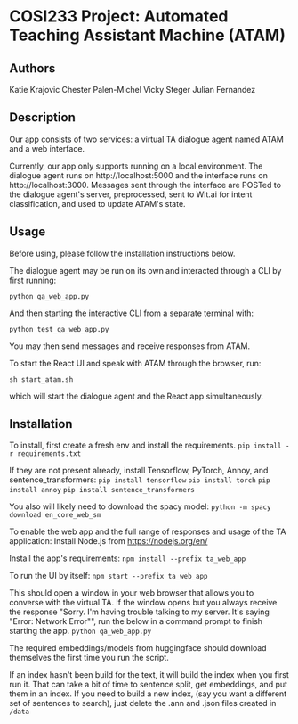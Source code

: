 # COSI233 Project: Automated Teaching Assistant Machine (ATAM)

## Authors

Katie Krajovic
Chester Palen-Michel
Vicky Steger
Julian Fernandez

## Description

Our app consists of two services: a virtual TA dialogue agent named ATAM and a web interface.

Currently, our app only supports running on a local environment. The dialogue agent runs on http://localhost:5000 and the interface runs on http://localhost:3000. Messages sent through the interface are POSTed to the dialogue agent's server, preprocessed, sent to Wit.ai for intent classification, and used to update ATAM's state.

## Usage

Before using, please follow the installation instructions below.

The dialogue agent may be run on its own and interacted through a CLI by first running:

`python qa_web_app.py`

And then starting the interactive CLI from a separate terminal with:

`python test_qa_web_app.py`

You may then send messages and receive responses from ATAM.

To start the React UI and speak with ATAM through the browser, run:

`sh start_atam.sh`

which will start the dialogue agent and the React app simultaneously.

## Installation

To install, first create a fresh env and install the requirements.
`pip install -r requirements.txt`


If they are not present already, install Tensorflow, PyTorch, Annoy, and sentence_transformers:
`pip install tensorflow`
`pip install torch`
`pip install annoy`
`pip install sentence_transformers`

You also will likely need to download the spacy model: 
`python -m spacy download en_core_web_sm`

To enable the web app and the full range of responses and usage of the TA application:
Install Node.js from
https://nodejs.org/en/

Install the app's requirements:
`npm install --prefix ta_web_app`

To run the UI by itself:
`npm start --prefix ta_web_app`

This should open a window in your web browser that allows you to converse with the virtual TA.
If the window opens but you always receive the response "Sorry. I'm having trouble talking to my server. It's saying "Error: Network Error"", run the below in a command prompt to finish starting the app.
`python qa_web_app.py`

The required embeddings/models from huggingface should download
themselves the first time you run the script. 

If an index hasn't been build for the text, it will build the index when you first run it. 
That can take a bit of time to sentence split, get embeddings, and 
put them in an index. 
If you need to build a new index, (say you want a different set of sentences to search), just delete the .ann and .json files created in `/data`